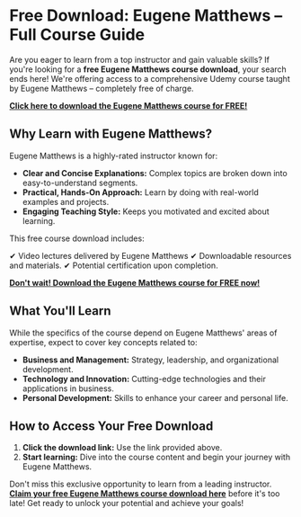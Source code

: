# Free Download: Eugene Matthews – Full Course Guide

Are you eager to learn from a top instructor and gain valuable skills? If you're looking for a **free Eugene Matthews course download**, your search ends here! We're offering access to a comprehensive Udemy course taught by Eugene Matthews – completely free of charge. 

[**Click here to download the Eugene Matthews course for FREE!**](https://udemywork.com/eugene-matthews)

## Why Learn with Eugene Matthews?

Eugene Matthews is a highly-rated instructor known for:

*   **Clear and Concise Explanations:** Complex topics are broken down into easy-to-understand segments.
*   **Practical, Hands-On Approach:** Learn by doing with real-world examples and projects.
*   **Engaging Teaching Style:** Keeps you motivated and excited about learning.

This free course download includes:

✔ Video lectures delivered by Eugene Matthews
✔ Downloadable resources and materials.
✔ Potential certification upon completion.

[**Don't wait! Download the Eugene Matthews course for FREE now!**](https://udemywork.com/eugene-matthews)

## What You'll Learn

While the specifics of the course depend on Eugene Matthews' areas of expertise, expect to cover key concepts related to:

* **Business and Management:** Strategy, leadership, and organizational development.
* **Technology and Innovation:** Cutting-edge technologies and their applications in business.
* **Personal Development:** Skills to enhance your career and personal life.

## How to Access Your Free Download

1. **Click the download link:** Use the link provided above.
2. **Start learning:** Dive into the course content and begin your journey with Eugene Matthews.

Don't miss this exclusive opportunity to learn from a leading instructor. **[Claim your free Eugene Matthews course download here](https://udemywork.com/eugene-matthews)** before it's too late! Get ready to unlock your potential and achieve your goals!

